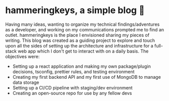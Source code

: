 # hammeringkeys, a simple blog 🧐

Having many ideas, wanting to organize my technical findings/adventures as a developer, and working on my communications prompted me to find an outlet. hammeringkeys is the place I envisioned sharing my pieces of writing.
This blog was created as a guiding project to explore and touch upon all the sides of setting up the architecture and infrastructure for a full-stack web app which I don't get to interact with on a daily basis. The objectives were:
- Setting up a react application and making my own package/plugin decisions, tsconfig, prettier rules, and testing environment
- Creating my first backend API and my first use of MongoDB to manage data storage
- Setting up a CI/CD pipeline with staging/dev environment
- Creating an open-source repo for use by any fellow devs

